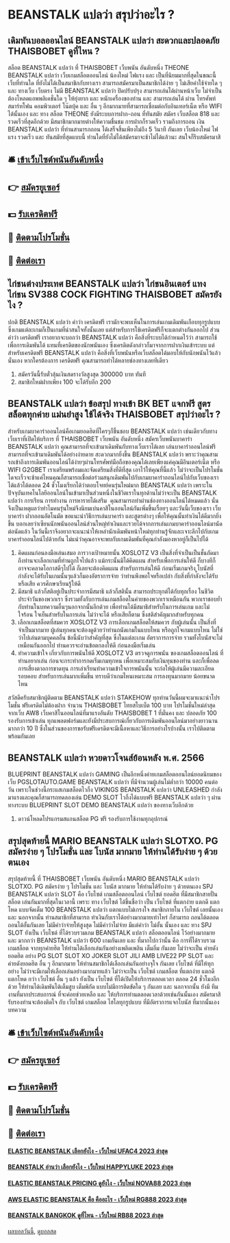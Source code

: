 # BEANSTALK แปลว่า สรุปว่าอะไร ?
## เดิมพันบอลออนไลน์ BEANSTALK แปลว่า สะดวกและปลอดภัย THAISBOBET ดูที่ไหน ?
สล็อต BEANSTALK แปลว่า ที่ THAISBOBET เว็บพนัน อันดับหนึ่ง THEONE BEANSTALK แปลว่า เว็บเกมสล็อตออนไลน์ น้องใหม่ ไฟแรง และ เป็นที่นิยมมากที่สุดในขณะนี้ เว็บที่ท่านใด ที่ยังไม่ได้เป็นสมาชิกกับทางเรา สามารถสมัครมาเป็นสมาชิกได้ง่าย ๆ ไม่เสียค่าใช้จ่ายใด ๆ และ ทางเว็บ เว็บตรง ไม่มี BEANSTALK แปลว่า ปิดปรับปรุง สามารถเล่นได้ผ่านหน้าเว็บ ไม่จำเป็นต้องโหลดแอพพลิเคชั่นใด ๆ ให้ยุ่งยาก และ หนักเครื่องของท่าน และ สามารถเล่นได้ ผ่าน โทรศัพท์สมาร์ทโฟน คอมพิวเตอร์ โน๊ตบุ้ค และ อื่น ๆ อีกมากมายที่สามารถเชื่อมต่อกับอินเทอร์เน็ต หรือ WIFI ได้นั้นเอง และ ทาง สล็อต THEONE ยังมีระบบการฝาก-ถอน ที่ทันสมัย สมัคร เว็บสล็อต 818 และ รวดเร็วที่สุดอีกด้วย มีสมาชิกมากมายต่างให้ความชื่นชม การฝากก็รวดเร็ว รวมถึงการถอน เงิน BEANSTALK แปลว่า ที่ท่านสามารภถอน ได้เสร็จสิ้นเพียงไม่ถึง 5 วินาที กันเลย เว็บน้องใหม่ ไฟแรง รวดเร็ว และ ทันสมัยที่สุดแบบนี้ ท่านใดที่ยังไม่ได้สมัครมาจะช้าไม่ได้แล้วนะ สนใจก็รีบสมัครมาสิ

## 🛎 [เข้าเว็บไซต์พนันอันดับหนึ่ง](https://bit.ly/3SdLNi2)
## 👉 [สมัครยูเซอร์](https://bit.ly/3SdLNi2)
## 💵 [รับเครดิตฟรี](https://bit.ly/3dyRKHj)
## 👑 [ติดตามโปรโมชั่น](https://bit.ly/3dyRKHj)
## 📱 [ติดต่อเรา](https://bit.ly/3dyRKHj)

## ไก่ชนต่างประเทศ BEANSTALK แปลว่า ไก่ชนอินเตอร์ แทงไก่ชน SV388 COCK FIGHTING THAISBOBET สมัครยังไง ?
ปกติ BEANSTALK แปลว่า คำว่า เครดิตฟรี เรามักจะพบเห็นในการเล่นเกมเดิมพันเกือบทุกรูปแบบ ซึ่งเกมแต่ละเกมก็เป็นเกมที่น่าสนใจทั้งนั้นเลย แต่สำหรับการใช้เครดิตฟรีก็จะแตกต่างกันออกไป ส่วนคำว่า เครดิตฟรี เราอยากจะบอกว่า BEANSTALK แปลว่า คือสิ่งที่ระบบได้กำหนดไว้ว่า สามารถใช้เพื่อการเดิมพันได้ แทนที่เครดิตของนักพนันเอง ซึ่งเครดิตดังกล่าวก็มาจากการฝากเงินเข้าระบบ แต่สำหรับเครดิตฟรี BEANSTALK แปลว่า คือสิ่งที่เว็บพนันหรือเว็บสล็อตได้มอบให้กับนักพนันไว้แล้วนั่นเอง หากใครต้องการ เครดิตฟรี คุณสามารถทำได้หลายช่องทางเลยทีเดียว
1. สมัครวันนี้รับตั๋วลุ้นเงินสดรางวัลสูงสุด 300000 บาท ทันที
2. สมาชิกใหม่ฝากเพียง 100 จะได้รับอีก 200

## BEANSTALK แปลว่า ข้อสรุป ทางเข้า BK BET แจกฟรี สูตรสล็อตทุกค่าย แม่นยำสูง ใช้ได้จริง THAISBOBET สรุปว่าอะไร ?
สำหรับเกมบาคาร่าออนไลน์คือเกมยอดฮิตที่ใครๆก็ชื่นชอบ BEANSTALK แปลว่า เช่นเดียวกับทางเว็บเราที่เปิดให้บริการ ที่ THAISBOBET เว็บพนัน อันดับหนึ่ง สมัครเว็บพนันบาคาร่า BEANSTALK แปลว่า คุณสามารถที่จะเข้ามาเดิมพันกับทางเว็บเราได้เลย เล่นบาคาร่าออนไลน์ฟรี สามารถที่จะเข้ามาเดิมพันได้อย่างง่ายดาย สะดวกมากยิ่งขึ้น BEANSTALK แปลว่า พราะว่าคุณสามรถเข้าถึงการเดิมพันออนไลน์ได้ง่ายๆผ่านโทรศัพท์มือถือของคุณได้เลยเพียงแค่คุณมีอินเตอร์เน็ต หรือ WIFI G2GBET เราเตรียมพร้อมและจัดเตรียมสิ่งที่ดีที่สุด เอาไว้ให้คุณที่นี้แล้ว ไม่ว่าจะเป็นโปรโมชั่นใดจะเร็วจะช้าแค่ไหนคุณก็สามารถเชื่อต่อร่วมสนุกเดิมพันไปกับเกมบาคาร่าออนไลน์ไปกับเว็บของเราได้แล้วได้ตลอด 24 ชั่วโมงเรียกได้ว่าตอบโจทย์คนรุ่นใหม่มาก BEANSTALK แปลว่า เพราะในปัจจุบันเทคโนโลยีออนไลน์ในเข้ามาเป็นส่วนหนึ่งในชีวิตเราในทุกด้านไม่ว่าจะเป็น BEANSTALK แปลว่า การเรียน การทำงาน การหารายได้เสริม  คุณสามารถทำผ่านช่องทางออนไลน์ได้หมดแล้ว นั่นจึงเป็นเหตุผลว่าทำไมคนรุ่นใหม่จึงนิยมเบ่นคาสิโนออนไลน์กันเพิ่มขึ้นเรื่อยๆ และวันนี้เว็บของเรา เว็บบาคาร่า ฝากถอนอัตโนมัต ขอแนะนำวิธีการเล่นบาคาร่า และสูตรต่างๆ เพื่อให้คุณนั้นทำเงินได้ดีมากยิ่งขึ้น บอกเลยว่าเซียนนักพนันออนไลน์ส่วนใหญ่ทำเงินและรวยได้จากการเล่นเกมบาคาร่าออนไลน์มานัดต่อนัดแล้ว ในวันนี้เราจึงอยากจะแนะนำให้เหล่านักเดิมพันหน้าใหม่ทุกท่านรู้จักและเจาะลึกไปกับเกมบาคาร่าออนไลน์ไปด้วยกัน ไม่แน่ว่าคุณอาจจะพบกับเกมเดิมพันที่คุณกำลังมองหาอยู่ก็เป็นไปได้
1. คิดแผนก่อนลงมือเล่นเสมอ การวางเป้าหมายนั้น XOSLOTZ V3 เป็นสิ่งที่จำเป็นเป็นชั้นถัดมา ถึงท่านจะเลือกเกมที่ท่านถูกใจไปแล้ว แม้กระนั้นมิได้คิดแผน สำหรับเพื่อการเล่นให้ดี ก็บางทีก็อาจจะคลาดโอกาสดีๆไปได้ ก็เลยจะต้องคิดแผน สำหรับการเล่นให้ดี ก่อนเริ่มเกมจริง ูโบนัสที่กำลังจะได้รับในเกมนั้นๆแล้วก็มองอัตราการจ่าย ว่าท่านพึงพอใจหรือเปล่า กับสิ่งที่กำลังจะได้รับ หรือเสีย ควรศึกษาเรียนรู้ให้ดี
2. มีสมาธิ แล้วก็สติอยู่เป็นประจำการมีสมาธิ แล้วก็สตินั้น สามารถประยุกต์ได้กับทุกเรื่อง ในชีวิตประจำวันของพวกเรา ซึ่งรวมทั้งกับการเล่นเกมสล็อตในค่ายของพวกเราเหมือนกัน พวกเราชอบย้ำกับท่านในบทความอื่นๆนอกจากนั้นอีกด้วย เพื่อท่านได้มีสมาธิสำหรับในการเล่นเกม และไม่ใจร้อน ใจเย็นสำหรับในการเล่น ไม่ว่าจะได้ หรือเสียก็ตาม ซึ่งสติสำคัญมากสำหรับทุกคน
3. เลือกเกมสล็อตที่สมควร XOSLOTZ V3 การเลือกเกมสล็อตให้สมควร กับผู้เล่นนั้น เป็นสิ่งที่จำเป็นมากมาย ผู้เล่นทุกคนจะต้องดูด้วยว่าท่านถนัดเกมในแบบไหน หรือถูกใจเกมแบบไหน ไม่ใช่ว่าไปเล่นตามบุคคลอื่น ข้อนี้นับว่าสำคัญที่สุด ซึ่งในแต่ละเกม อัตราการการจ่าย รวมทั้งโบนัสจะไม่เหมือนกันออกไป ท่านควรจะอ่านข้อตกลงให้ดี ก่อนลงมือเริ่มเล่น
4. ทำความเข้าใจ เกี่ยวกับการพนันให้ดี XOSLOTZ V3 ตรวจดูการพนัน ของเกมสล็อตออนไลน์ ที่ท่านอยากเล่น ก่อนจะกระทำการกดเริ่มเกมทุกหน เพื่อเหมาะสมกับเงินทุนของท่าน และก็เพื่อลดการเสี่ยงตาอการขาดทุน การเล่าเรียนทำความเข้าใจการพนันนั้น จะก่อให้ผู้เล่นมีความละเอียดรอบคอบ สำหรับการเล่นมากเพิ่มขึ้น ทราบดีว่าเกมไหนเหมาะสม การลงทุนมากมาย น้อยขนาดไหน

สวัสดีครับสมาชิกผู้ติดตาม BEANSTALK แปลว่า STAKEHOW ทุกท่านวันนี้ผมจะมาแนะนำโปรโมชั่น ฟรีเครดิตไม่ต้องฝาก จำนวน THAISBOBET ไทยสโบเบ็ต 100 บาท โปรโมชั่นใหม่ล่าสุดจากเว็บ AW8 เว็บคาสิโนออนไลน์ที่มาแรงอันดับ THAISBOBET 1 ที่มั่นคง และ ปลอดภัย 100 รองรับการเข้าเล่น ทุกแพลตฟอร์มและยังมีประสบการณ์เกี่ยวกับการเดิมพันออนไลน์มาอย่างยาวนานมากกว่า 10 ปี ซึ่งในส่วนของการขอรับฟรีเครดิตจะมีเนื้อหาและวิธีการอย่างไรบ้างนั้น เราไปติดตามพร้อมกันเลย

## BEANSTALK แปลว่า หวยดาวโจนส์ย้อนหลัง พ.ศ. 2566
BLUEPRINT BEANSTALK แปลว่า GAMING เป็นอีกหนึ่งค่ายเกมสล็อตออนไลน์ยอดนิยมของเว็บ PGSLOTAUTO.GAME BEANSTALK แปลว่า ที่มีจำนวนผู้เล่นไม่ต่ำกว่า 10000 คนต่อวัน เพราะในช่วงนี้กระแสเกมสล็อตไวกิ้ง VIKINGS BEANSTALK แปลว่า UNLEASHED กำลังมาแรงและคุณก็สามารถทดลองเล่น DEMO SLOT ไวกิ้งได้แบบฟรี BEANSTALK แปลว่า ๆ ผ่านทางระบบ BLUEPRINT SLOT DEMO BEANSTALK แปลว่า ของทางเว็บอีกด้วย
1. ดาวน์โหลดโปรแกรมสแกนสล็อต PG ฟรี รองรับการใช้งานทุกอุปกรณ์

## สรุปสุดท้ายนี้ MARIO BEANSTALK แปลว่า SLOTXO. PG สมัครง่าย ๆ โปรโมชั่น และ โบนัส มากมาย ให้ท่านได้รับง่าย ๆ ด้วยตนเอง
สรุปสุดท้ายนี้ ที่ THAISBOBET เว็บพนัน อันดับหนึ่ง MARIO BEANSTALK แปลว่า SLOTXO. PG สมัครง่าย ๆ โปรโมชั่น และ โบนัส มากมาย ให้ท่านได้รับง่าย ๆ ด้วยตนเอง SPJ BEANSTALK แปลว่า SLOT คือ เว็บไซต์ เกมสล็อตออนไลน์ เว็บไซต์ ยอดฮิต ที่มีสมาชิกสายปั่น สล็อต เล่นกันมากที่สุดในเวลานี้ เพราะ ทาง เว็บไซต์ ได้ขึ้นชื่อว่า เป็น เว็บไซต์ ที่แตกง่าย แตกดี แตกโหด แบบจัดเต็ม 100 BEANSTALK แปลว่า แตกแบบไม่เกรงใจ สมาชิกภายใน เว็บไซต์ เลยนั้นเอง และ นอกจากนั้น ท่านสมาชิกที่สามารถ ทำเงินกับเราได้อย่างมากมายเท่าไหร่ ก็สามารถ ถอนได้ตลอด ถอนได้อั้นกันเลย ไม่มีคำว่าจ่ายให้สูงสุด ไม่มีคำว่าไม่จ่าย มีแต่คำว่า ไม่อั้น นั้นเอง และ ทาง SPJ SLOT ยังเป็น เว็บไซต์ ที่ได้รวบรวมเกม BEANSTALK แปลว่า สล็อตออนไลน์ ไว้อย่างมากมาย และ มากกว่า BEANSTALK แปลว่า 600 เกมกันเลย และ ที่มากไปกว่านั้น คือ การที่ได้รวบรวม เกมสล็อต จากทุกค่ายฮิต ให้ท่านได้เลือกเล่นกันอย่างเพลิดเพลิน เต็มอิ่ม กันเลย ไม่ว่าจะเป็น ค่ายดังยอดฮิต อย่าง PG SLOT SLOT XO JOKER SLOT JILI AMB LIVE22 PP SLOT และ ค่ายดังยอดฮิต อื่น ๆ อีกมากมาย ให้ท่านสมาชิกได้เลือกเล่นกันอย่างจุใจ กันเลย เว็บไซต์ ที่มีให้ทุกอย่าง ไม่ว่าจะมีเกมให้เลือกเล่นอย่างมากมายแล้ว ไม่ว่าจะเป็น เว็บไซต์ เกมสล็อต ที่แตกง่าย แตกดี แตกโหด กว่า เว็บไซต์ อื่น ๆ แล้ว ยังเป็น เว็บไซต์ ที่ได้เปิดให้บริการตลอดเวลา ตลอด 24 ชั่วโมงอีกด้วย ให้ท่านได้เดิมพันได้เต็มสูบ เต็มพิกัด แบบไม่มีการติดขัดใด ๆ กันเลย และ นอกจากนั้น ยังมี ทีมงานที่มากประสบการณ์ ที่จะค่อยช่วยเหลือ และ ให้บริการท่านตลอดเวลาด้วยเช่นกันนั้นเอง สมัครมาสิ รับรองท่านจะต้องติดใจ กับ เว็บไซต์ เกมสล็อต ไฮโลทุกรูปแบบ ที่มีอัตราการแจกโบนัส ที่มากนั้นเอง
บทความ

## 🛎 [เข้าเว็บไซต์พนันอันดับหนึ่ง](https://bit.ly/3SdLNi2)
## 👉 [สมัครยูเซอร์](https://bit.ly/3SdLNi2)
## 💵 [รับเครดิตฟรี](https://bit.ly/3dyRKHj)
## 👑 [ติดตามโปรโมชั่น](https://bit.ly/3dyRKHj)
## 📱 [ติดต่อเรา](https://bit.ly/3dyRKHj)

#### [ELASTIC BEANSTALK เลือกยังไง - เว็บใหม่ UFAC4 2023 ล่าสุด](https://atom.io/themes/elastic%20beanstalk%20เลือกยังไง%20-%20เว็บใหม่%20ufac4%202023%20ล่าสุด)
#### [BEANSTALK อ่านว่า เลือกยังไง - เว็บใหม่ HAPPYLUKE 2023 ล่าสุด](https://atom.io/themes/beanstalk%20อ่านว่า%20เลือกยังไง%20-%20เว็บใหม่%20happyluke%202023%20ล่าสุด)
#### [ELASTIC BEANSTALK PRICING ดูยังไง - เว็บใหม่ NOVA88 2023 ล่าสุด](https://atom.io/themes/elastic%20beanstalk%20pricing%20ดูยังไง%20-%20เว็บใหม่%20nova88%202023%20ล่าสุด)
#### [AWS ELASTIC BEANSTALK คือ คืออะไร - เว็บใหม่ RG888 2023 ล่าสุด](https://atom.io/themes/aws%20elastic%20beanstalk%20คือ%20คืออะไร%20-%20เว็บใหม่%20rg888%202023%20ล่าสุด)
#### [BEANSTALK BANGKOK ดูที่ไหน - เว็บใหม่ RB88 2023 ล่าสุด](https://atom.io/themes/beanstalk%20bangkok%20ดูที่ไหน%20-%20เว็บใหม่%20rb88%202023%20ล่าสุด)

[ผลบอลวันนี้](https://siamsport.tv "ผลบอลวันนี้"), [ดูบอลสด](https://siamsport.tv/ดูบอลสด "ดูบอลสด")